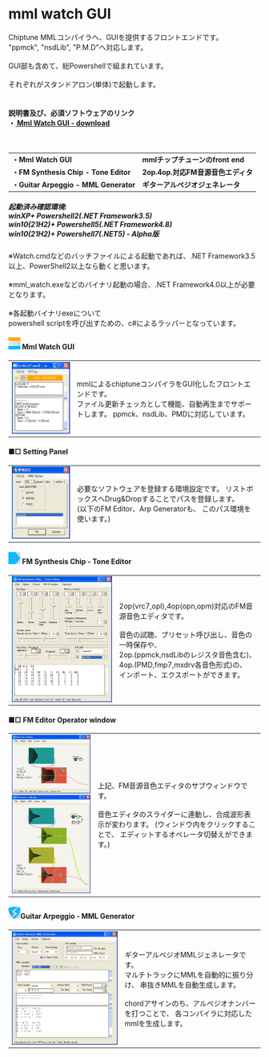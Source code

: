 <h1>mml watch GUI</h1>

Chiptune MMLコンパイラへ、GUIを提供するフロントエンドです。<br/>
"ppmck", "nsdLib", "P.M.D"へ対応します。<br/>
<br/>
GUI部も含めて、総Powershellで組まれています。<br/>
<br/>
それぞれがスタンドアロン(単体)で起動します。<br/>
<br/>
<h4>
説明書及び、必須ソフトウェアのリンク <br/>
・<a href="https://eseakisakura.github.io/mml_watch_gui/"> Mml Watch GUI - download</a><br/>
<h4>
<br/>
<table><tr><td>・Mml Watch GUI</td><td>mmlチップチューンのfront end</td>
</tr><tr><td>・FM Synthesis Chip - Tone Editor</td><td>2op.4op.対応FM音源音色エディタ</td>
</tr><tr><td>・Guitar Arpeggio - MML Generator</td><td>ギターアルペジオジェネレータ</td>
</tr></table>
<h5>起動済み確認環境: <br/>
winXP+ Powershell2(.NET Framework3.5)<br/>
win10(21H2)+ Powershell5(.NET Framework4.8)<br/>
win10(21H2)+ Powershell7(.NET5) - Alpha版<br/>
</h5>

※Watch.cmdなどのバッチファイルによる起動であれば、.NET Framework3.5以上、PowerShell2以上なら動くと思います。<br/>
<br/>
※mml_watch.exeなどのバイナリ起動の場合、.NET Framework4.0以上が必要となります。<br/>
<br/>
※各起動バイナリexeについて<br/>
powershell scriptを呼び出すための、c#によるラッパーとなっています。<br/>


<h4><img src="./image/MW_icon.png" /> Mml Watch GUI</h4>

<table><tr><td>
<img src="./image/MML_wth.png" /><br/>
</td><td>
<div>
mmlによるchiptuneコンパイラをGUI化したフロントエンドです。<br/>
ファイル更新チェッカとして機能、自動再生までサポートします。
ppmck、nsdLib、PMDに対応しています。<br/>
</div></td></tr></table>

<h4>■□ Setting Panel</h4>

<table><tr><td>
<img src="./image/SETTING_w.png" /><br/>
</td><td>
<div>
必要なソフトウェアを登録する環境設定です。
リストボックスへDrug&Dropすることでパスを登録します。<br/>
(以下のFM Editor、Arp Generatorも、
このパス環境を使います。)<br/>
</div></td></tr></table>

<h4><img src="./image/FE_icon.png" /> FM Synthesis Chip - Tone Editor</h4>

<table><tr><td>
<img src="./image/FM_edt.png" /><br/>
</td><td>
<div>
2op(vrc7,opl),4op(opn,opm)対応のFM音源音色エディタです。<br/>
<br/>
音色の試聴、プリセット呼び出し、音色の一時保存や、<br/>
2op.(ppmck,nsdLibのレジスタ音色含む)、<br/>
4op.(PMD,fmp7,mxdrv各音色形式)の、<br/>
インポート、エクスポートができます。<br/>
</div></td></tr></table>

<h4>■□ FM Editor Operator window</h4>

<table><tr><td>
<img src="./image/FM_2op.png" /><br/>
<img src="./image/FM_4op.png" /><br/>
</td><td>
<div>
上記、FM音源音色エディタのサブウィンドウです。<br/>
<br/>
音色エディタのスライダーに連動し、合成波形表示が変わります。
(ウィンドウ内をクリックすることで、
エディットするオペレータ切替えができます。)<br/>
</div></td></tr></table>

<h4><img src="./image/AG_icon.png" />Guitar Arpeggio - MML Generator</h4>

<table><tr><td>
<img src="./image/GUITAR_arp.png" /><br/>
</td><td>
<div>
ギターアルペジオMMLジェネレータです。<br/>
マルチトラックにMMLを自動的に振り分け、
串抜きMMLを自動生成します。<br/>
<br/>
chordアサインのち、アルペジオナンバーを打つことで、
各コンパイラに対応したmmlを生成します。<br/>
</div></td></tr></table>
